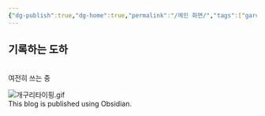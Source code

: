 ```yaml
---
{"dg-publish":true,"dg-home":true,"permalink":"/메인 화면/","tags":["gardenEntry"],"dgPassFrontmatter":true}
---
```



## 기록하는 도하

<br>
여전히 쓰는 중

![개구리타이핑.gif](/img/user/%EC%B2%A8%EB%B6%80%ED%8C%8C%EC%9D%BC/%EA%B0%9C%EA%B5%AC%EB%A6%AC%ED%83%80%EC%9D%B4%ED%95%91.gif)
<br>
This blog is published using Obsidian.

